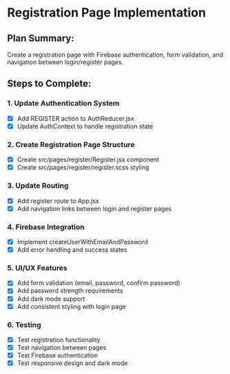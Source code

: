 # Registration Page Implementation

## Plan Summary:
Create a registration page with Firebase authentication, form validation, and navigation between login/register pages.

## Steps to Complete:

### 1. Update Authentication System
- [x] Add REGISTER action to AuthReducer.jsx
- [x] Update AuthContext to handle registration state

### 2. Create Registration Page Structure
- [x] Create src/pages/register/Register.jsx component
- [x] Create src/pages/register/register.scss styling

### 3. Update Routing
- [x] Add register route to App.jsx
- [x] Add navigation links between login and register pages

### 4. Firebase Integration
- [x] Implement createUserWithEmailAndPassword
- [x] Add error handling and success states

### 5. UI/UX Features
- [x] Add form validation (email, password, confirm password)
- [x] Add password strength requirements
- [x] Add dark mode support
- [x] Add consistent styling with login page

### 6. Testing
- [x] Test registration functionality
- [x] Test navigation between pages
- [x] Test Firebase authentication
- [x] Test responsive design and dark mode
